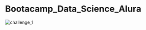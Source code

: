 # Bootacamp_Data_Science_Alura
![challenge_1](https://github.com/sol1978/Bootacamp_Data_Science_Alura/assets/144945618/df49a6c8-11c7-4b98-b3a0-d993178baa5a)
